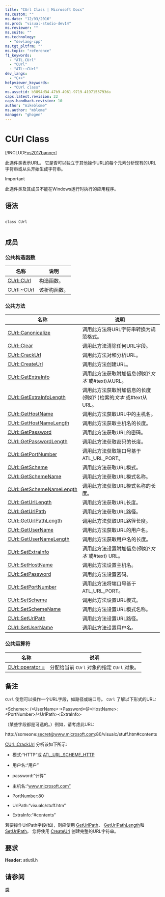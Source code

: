```yaml
---
title: "CUrl Class | Microsoft Docs"
ms.custom: ""
ms.date: "12/03/2016"
ms.prod: "visual-studio-dev14"
ms.reviewer: ""
ms.suite: ""
ms.technology: 
  - "devlang-cpp"
ms.tgt_pltfrm: ""
ms.topic: "reference"
f1_keywords: 
  - "ATL.CUrl"
  - "CUrl"
  - "ATL::CUrl"
dev_langs: 
  - "C++"
helpviewer_keywords: 
  - "CUrl class"
ms.assetid: b3894d34-47b9-4961-9719-4197153793da
caps.latest.revision: 22
caps.handback.revision: 10
author: "mikeblome"
ms.author: "mblome"
manager: "ghogen"
---
```

# CUrl Class
[!INCLUDE[vs2017banner](../../assembler/inline/includes/vs2017banner.md)]

此选件类表示URL。  它是否可以独立于其他操作URL的每个元素分析现有的URL字符串或从头开始生成字符串。  
  
> [!IMPORTANT]
>  此选件类及其成员不能在Windows运行时执行的应用程序。  
  
## 语法  
  
```  
  
class CUrl  
  
```  
  
## 成员  
  
### 公共构造函数  
  
|名称|说明|  
|--------|--------|  
|[CUrl::CUrl](../Topic/CUrl::CUrl.md)|构造函数。|  
|[CUrl::~CUrl](../Topic/CUrl::~CUrl.md)|该析构函数。|  
  
### 公共方法  
  
|名称|说明|  
|--------|--------|  
|[CUrl::Canonicalize](../Topic/CUrl::Canonicalize.md)|调用此方法将URL字符串转换为规范格式。|  
|[CUrl::Clear](../Topic/CUrl::Clear.md)|调用此方法清除任何URL字段。|  
|[CUrl::CrackUrl](../Topic/CUrl::CrackUrl.md)|调用此方法对和分析URL。|  
|[CUrl::CreateUrl](../Topic/CUrl::CreateUrl.md)|调用此方法创建URL。|  
|[CUrl::GetExtraInfo](../Topic/CUrl::GetExtraInfo.md)|调用此方法获取附加信息\(例如?*文本* 或\#text\)从URL。|  
|[CUrl::GetExtraInfoLength](../Topic/CUrl::GetExtraInfoLength.md)|调用此方法获取附加信息的长度\(例如? \)检索的*文本* 或\#text从URL。|  
|[CUrl::GetHostName](../Topic/CUrl::GetHostName.md)|调用此方法获取URL中的主机名。|  
|[CUrl::GetHostNameLength](../Topic/CUrl::GetHostNameLength.md)|调用此方法获取主机名的长度。|  
|[CUrl::GetPassword](../Topic/CUrl::GetPassword.md)|调用此方法获取URL的密码。|  
|[CUrl::GetPasswordLength](../Topic/CUrl::GetPasswordLength.md)|调用此方法获取密码的长度。|  
|[CUrl::GetPortNumber](../Topic/CUrl::GetPortNumber.md)|调用此方法获取端口号基于ATL\_URL\_PORT。|  
|[CUrl::GetScheme](../Topic/CUrl::GetScheme.md)|调用此方法获取URL模式。|  
|[CUrl::GetSchemeName](../Topic/CUrl::GetSchemeName.md)|调用此方法获取URL模式名称。|  
|[CUrl::GetSchemeNameLength](../Topic/CUrl::GetSchemeNameLength.md)|调用此方法获取URL模式名称的长度。|  
|[CUrl::GetUrlLength](../Topic/CUrl::GetUrlLength.md)|调用此方法获取URL长度。|  
|[CUrl::GetUrlPath](../Topic/CUrl::GetUrlPath.md)|调用此方法获取URL路径。|  
|[CUrl::GetUrlPathLength](../Topic/CUrl::GetUrlPathLength.md)|调用此方法获取URL路径长度。|  
|[CUrl::GetUserName](../Topic/CUrl::GetUserName.md)|调用此方法获取URL的用户名。|  
|[CUrl::GetUserNameLength](../Topic/CUrl::GetUserNameLength.md)|调用此方法获取用户名的长度。|  
|[CUrl::SetExtraInfo](../Topic/CUrl::SetExtraInfo.md)|调用此方法设置附加信息\(例如?*文本* 或\#text\) URL。|  
|[CUrl::SetHostName](../Topic/CUrl::SetHostName.md)|调用此方法设置主机名。|  
|[CUrl::SetPassword](../Topic/CUrl::SetPassword.md)|调用此方法设置密码。|  
|[CUrl::SetPortNumber](../Topic/CUrl::SetPortNumber.md)|调用此方法将端口号基于ATL\_URL\_PORT。|  
|[CUrl::SetScheme](../Topic/CUrl::SetScheme.md)|调用此方法设置URL模式。|  
|[CUrl::SetSchemeName](../Topic/CUrl::SetSchemeName.md)|调用此方法设置URL模式名称。|  
|[CUrl::SetUrlPath](../Topic/CUrl::SetUrlPath.md)|调用此方法设置URL路径。|  
|[CUrl::SetUserName](../Topic/CUrl::SetUserName.md)|调用此方法设置用户名。|  
  
### 公共运算符  
  
|名称|说明|  
|--------|--------|  
|[CUrl::operator \=](../Topic/CUrl::operator%20=.md)|分配给当前 `CUrl` 对象的指定 `CUrl` 对象。|  
  
## 备注  
 `CUrl` 使您可以操作一个URL字段，如路径或端口号。  `CUrl` 了解以下形式的URL:  
  
 \<Scheme\>: \/\<UserName\>:\<Password\>@\<HostName\>:\<PortNumber\>\/\<UrlPath\>\<ExtraInfo\>  
  
 （某些字段都是可选的。）例如，请考虑此URL:  
  
 http:\/\/someone:secret@www.microsoft.com:80\/visualc\/stuff.htm\#contents  
  
 [CUrl::CrackUrl](../Topic/CUrl::CrackUrl.md) 分析该如下所示:  
  
-   模式:“HTTP”或 [ATL\_URL\_SCHEME\_HTTP](../Topic/ATL_URL_SCHEME.md)  
  
-   用户名:“用户”  
  
-   password:“计算”  
  
-   主机名:“www.microsoft.com”  
  
-   PortNumber:80  
  
-   UrlPath:“visualc\/stuff.htm”  
  
-   ExtraInfo:“\#contents”  
  
 若要操作UrlPath字段\(如\)，则应使用 [GetUrlPath](../Topic/CUrl::GetUrlPath.md)、 [GetUrlPathLength](../Topic/CUrl::GetUrlPathLength.md)和 [SetUrlPath](../Topic/CUrl::SetUrlPath.md)。  您将使用 [CreateUrl](../Topic/CUrl::CreateUrl.md) 创建完整的URL字符串。  
  
## 要求  
 **Header:** atlutil.h  
  
## 请参阅  
 [类](../../atl/reference/atl-classes.md)